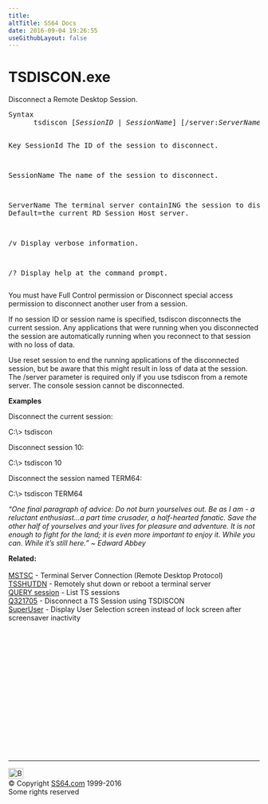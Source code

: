 ```yaml
---
title:
altTitle: SS64 Docs
date: 2016-09-04 19:26:55
useGithubLayout: false
---
```

<!-- #BeginLibraryItem "/Library/head_nt.lbi" --><!-- #EndLibraryItem --><h1>TSDISCON.exe</h1> 
<p>Disconnect a Remote Desktop Session.</p>
<pre>Syntax
      tsdiscon [<i>SessionID</i> | <i>SessionName</i>] [/server:<i>ServerName</i>] [/v]

Key
   SessionId    The ID of the session to disconnect.

   SessionName  The name of the session to disconnect.

   ServerName   The terminal server containING the session to disconnect.
                Default=the current RD Session Host server.

   /v           Display verbose information.

   /?           Display help at the command prompt.</pre>
<p>  You must have Full Control permission or Disconnect special access permission to disconnect another user from a session.</p>
<p> If no session ID or session name is specified, tsdiscon disconnects the current session. Any applications that were running when you disconnected the session are automatically running when you reconnect to that session with no loss of data. </p>
<p>Use reset session to end the running applications of the disconnected session, but be aware that this might result in loss of data at the session. The <span class="code">/server</span> parameter is required only if you use tsdiscon from a remote server. The console session cannot be disconnected.</p>
<p><b>Examples</b></p>
<p>Disconnect the current session:</p>
<p><span class="code">C:\&gt; tsdiscon</span></p>
<p>Disconnect session 10:</p>
<p><span class="code">C:\&gt; tsdiscon 10</span></p>
<p>Disconnect the session named TERM64:</p>
<p><span class="code">C:\&gt; tsdiscon TERM64</span></p>
<p class="quote"><i>“One final paragraph of advice:  Do not burn yourselves out.  Be as I am - a reluctant enthusiast…a part time crusader, a half-hearted fanatic.  Save the other half of yourselves and your lives for pleasure and adventure.  It is not enough to fight for the land; it is even more important to enjoy it.  While you can.  While it’s still here.” ~ Edward Abbey</i> </p>
<p><b>Related:</b><br>
<br>
<a href="mstsc.html">MSTSC</a> - Terminal Server Connection (Remote Desktop Protocol)<br>
<a href="tsshutdn.html">TSSHUTDN</a> - Remotely shut down or reboot a terminal server<br>
<a href="query-session.html">QUERY session</a> - List TS sessions <br>
<a href="https://support.microsoft.com/kb/321705">Q321705</a> - 
Disconnect a TS Session using  TSDISCON
<br>
<a href="http://superuser.com/questions/401283/display-user-selection-screen-tsdiscon-exe-instead-of-lock-screen-after-screen">SuperUser</a> - Display User Selection screen  instead of lock screen after screensaver inactivity
<!-- #BeginLibraryItem "/Library/foot_nt.lbi" --></p><p>
<!-- windows300 -->
<ins class="adsbygoogle" style="display:inline-block;width:300px;height:250px" data-ad-client="ca-pub-6140977852749469" data-ad-slot="7649547908"></ins>
<script>
(adsbygoogle = window.adsbygoogle || []).push({});
</script></p>
<hr>
<div id="bl" class="footer"><a href="tsdiscon.html#"><img src="../images/top.png" width="30" height="22" alt="Back to the Top"></a></div>
<div id="br" class="footer, tagline">© Copyright <a href="../index.html">SS64.com</a> 1999-2016<br>
Some rights reserved</div><!-- #EndLibraryItem --><p></p>
